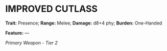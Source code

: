 # IMPROVED CUTLASS

**Trait:** Presence; **Range:** Melee; **Damage:** d8+4 phy; **Burden:** One-Handed

**Feature:** —

*Primary Weapon - Tier 2*
